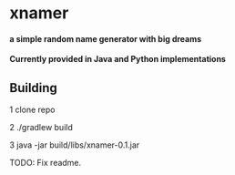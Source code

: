 # xnamer
#### a simple random name generator with big dreams 

__Currently provided in Java and Python implementations__

## Building

1 clone repo

2 ./gradlew build

3 java -jar build/libs/xnamer-0.1.jar 

TODO: Fix readme.
